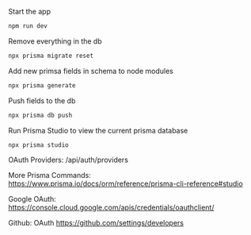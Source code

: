 Start the app

```bash
npm run dev

```

Remove everything in the db

```bash
npx prisma migrate reset

```

Add new primsa fields in schema to node modules

```bash
npx prisma generate

```

Push fields to the db

```bash
npx prisma db push

```

Run Prisma Studio to view the current prisma database

```bash
npx prisma studio

```

OAuth Providers: /api/auth/providers

More Prisma Commands: https://www.prisma.io/docs/orm/reference/prisma-cli-reference#studio

Google OAuth: https://console.cloud.google.com/apis/credentials/oauthclient/

Github: OAuth https://github.com/settings/developers
